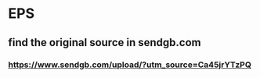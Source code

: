 # EPS
## find the original source in sendgb.com
### https://www.sendgb.com/upload/?utm_source=Ca45jrYTzPQ
